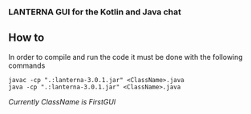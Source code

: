 ### LANTERNA GUI for the Kotlin and Java chat

## How to


In order to compile and run the code it must be done with the following commands

```
javac -cp ".:lanterna-3.0.1.jar" <ClassName>.java
java -cp ".:lanterna-3.0.1.jar" <ClassName>.java

```

*Currently ClassName is FirstGUI*

